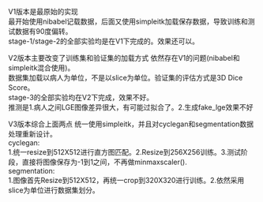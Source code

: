 V1版本是最原始的实现  
最开始使用nibabel记载数据，后面又使用simpleitk加载保存数据，导致训练和测试数据有90度偏转。  
stage-1/stage-2的全部实验均是在V1下完成的。效果还可以。

V2版本主要改变了训练集和验证集的加载方式
依然存在V1的问题(nibabel和simpleitk混合使用)。  
数据集加载以病人为单位，不是以slice为单位。验证集的评估方式是3D Dice Score。  
stage-3的全部实验均在V2下完成，效果不好。  
推测是1.病人之间LGE图像差异很大，有可能过拟合了。2.生成fake_lge效果不好

V3版本综合上面两点
统一使用simpleitk，并且对cyclegan和segmentation数据处理重新设计。    
cyclegan:  
1.统一resize到512X512进行直方图匹配。2.Resize到256X256训练。3.测试阶段，直接将图像保存为-1到1之间，不再做minmaxscaler().    
segmentation:  
1.图像首先Resize到512X512，再统一crop到320X320进行训练。2.依然采用slice为单位进行数据集划分。